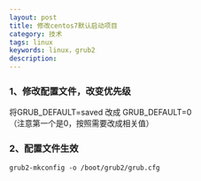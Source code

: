 ```yaml
---
layout: post
title: 修改centos7默认启动项目
category: 技术
tags: linux
keywords: linux，grub2
description: 
---
```


### 1、修改配置文件，改变优先级 ###

将GRUB_DEFAULT=saved 改成 GRUB_DEFAULT=0  
（注意第一个是0，按照需要改成相关值）

### 2、配置文件生效 ###

    grub2-mkconfig -o /boot/grub2/grub.cfg 
